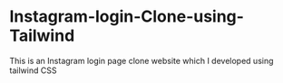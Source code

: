 # Instagram-login-Clone-using-Tailwind
This is an Instagram login page clone website which I developed using tailwind CSS

